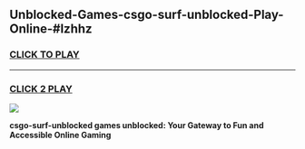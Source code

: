 
## Unblocked-Games-csgo-surf-unblocked-Play-Online-#lzhhz
<h3>
<a href="https://premium.freeplayer.one?title=csgo-surf-unblocked&ref=27F">CLICK TO PLAY</a></h3>
<hr>

<h3>
<a href="https://premium.freeplayer.one?title=csgo-surf-unblocked&ref=27F">CLICK 2 PLAY</a>
  
</h3>

<a href="https://premium.freeplayer.one?title=csgo-surf-unblocked&ref=27F"><img src="https://clearcache.store/games.png"></a>


**csgo-surf-unblocked games unblocked: Your Gateway to Fun and Accessible Online Gaming**
